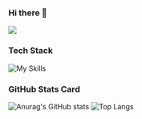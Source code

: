 ### Hi there 👋

<!--
**jinrumiao/jinrumiao** is a ✨ _special_ ✨ repository because its `README.md` (this file) appears on your GitHub profile.

Here are some ideas to get you started:

- 🔭 I’m currently working on ...
- 🌱 I’m currently learning ...
- 👯 I’m looking to collaborate on ...
- 🤔 I’m looking for help with ...
- 💬 Ask me about ...
- 📫 How to reach me: ...
- 😄 Pronouns: ...
- ⚡ Fun fact: ...
-->

![](https://komarev.com/ghpvc/?username=jinrumiao&style=for-the-badge)

### Tech Stack
![My Skills](https://skillicons.dev/icons?i=html,css,js,py,sklearn,tensorflow,pytorch,docker,mysql,mongodb,qt,flask,git,github,md,vscode,linux&perline=12)

### GitHub Stats Card
![Anurag's GitHub stats](https://github-readme-stats.vercel.app/api?username=jinrumiao&show_icons=true&theme=highcontrast)
![Top Langs](https://github-readme-stats.vercel.app/api/top-langs/?username=jinrumiao&langs_count=8&theme=highcontrast)
